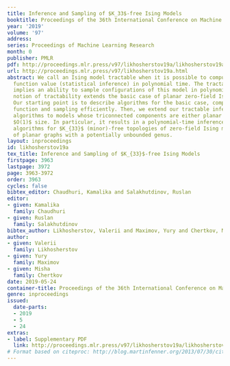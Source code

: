 ```yaml
---
title: Inference and Sampling of $K_33$-free Ising Models
booktitle: Proceedings of the 36th International Conference on Machine Learning
year: '2019'
volume: '97'
address: 
series: Proceedings of Machine Learning Research
month: 0
publisher: PMLR
pdf: http://proceedings.mlr.press/v97/likhosherstov19a/likhosherstov19a.pdf
url: http://proceedings.mlr.press/v97/likhosherstov19a.html
abstract: We call an Ising model tractable when it is possible to compute its partition
  function value (statistical inference) in polynomial time. The tractability also
  implies an ability to sample configurations of this model in polynomial time. The
  notion of tractability extends the basic case of planar zero-field Ising models.
  Our starting point is to describe algorithms for the basic case, computing partition
  function and sampling efficiently. Then, we extend our tractable inference and sampling
  algorithms to models whose triconnected components are either planar or graphs of
  $O(1)$ size. In particular, it results in a polynomial-time inference and sampling
  algorithms for $K_{33}$ (minor)-free topologies of zero-field Ising models—a generalization
  of planar graphs with a potentially unbounded genus.
layout: inproceedings
id: likhosherstov19a
tex_title: Inference and Sampling of $K_{33}$-free Ising Models
firstpage: 3963
lastpage: 3972
page: 3963-3972
order: 3963
cycles: false
bibtex_editor: Chaudhuri, Kamalika and Salakhutdinov, Ruslan
editor:
- given: Kamalika
  family: Chaudhuri
- given: Ruslan
  family: Salakhutdinov
bibtex_author: Likhosherstov, Valerii and Maximov, Yury and Chertkov, Misha
author:
- given: Valerii
  family: Likhosherstov
- given: Yury
  family: Maximov
- given: Misha
  family: Chertkov
date: 2019-05-24
container-title: Proceedings of the 36th International Conference on Machine Learning
genre: inproceedings
issued:
  date-parts:
  - 2019
  - 5
  - 24
extras:
- label: Supplementary PDF
  link: http://proceedings.mlr.press/v97/likhosherstov19a/likhosherstov19a-supp.pdf
# Format based on citeproc: http://blog.martinfenner.org/2013/07/30/citeproc-yaml-for-bibliographies/
---
```

